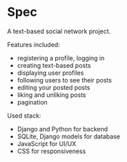 # Spec
A text-based social network project.

Features included:
- registering a profile, logging in
- creating text-based posts
- displaying user profiles
- following users to see their posts
- editing your posted posts
- liking and unliking posts
- pagination

Used stack:
- Django and Python for backend
- SQLite, Django models for database
- JavaScript for UI/UX
- CSS for responsiveness
